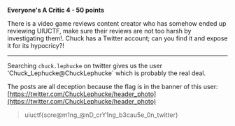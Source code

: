 **Everyone's A Critic 4 - 50 points**

There is a video game reviews content creator who has somehow ended up reviewing UIUCTF, make sure their reviews are not too harsh by investigating them!. Chuck has a Twitter account; can you find it and expose it for its hypocricy?!
___

Searching `chuck.lephucke` on twitter gives us the user 'Chuck_Lephucke@ChuckLephucke` which is probably the real deal.

The posts are all deception because the flag is in the banner of this user:
[https://twitter.com/ChuckLephucke/header_photo](https://twitter.com/ChuckLephucke/header_photo)

>uiuctf{scre@m1ng_@nD_crY1ng_b3cau5e_0n_twitter}